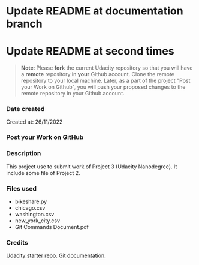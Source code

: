 # Update README at documentation branch

# Update README at second times

> **Note**: Please **fork** the current Udacity repository so that you will have a **remote** repository in **your** Github account. Clone the remote repository to your local machine. Later, as a part of the project "Post your Work on Github", you will push your proposed changes to the remote repository in your Github account.

### Date created

Created at: 26/11/2022

### Post your Work on GitHub

### Description

This project use to submit work of Project 3 (Udacity Nanodegree). It include some file of Project 2.

### Files used

- bikeshare.py
- chicago.csv
- washington.csv
- new_york_city.csv
- Git Commands Document.pdf

### Credits

[Udacity starter repo.](https://github.com/udacity/pdsnd_github)
[Git documentation.](https://git-scm.com/doc)
